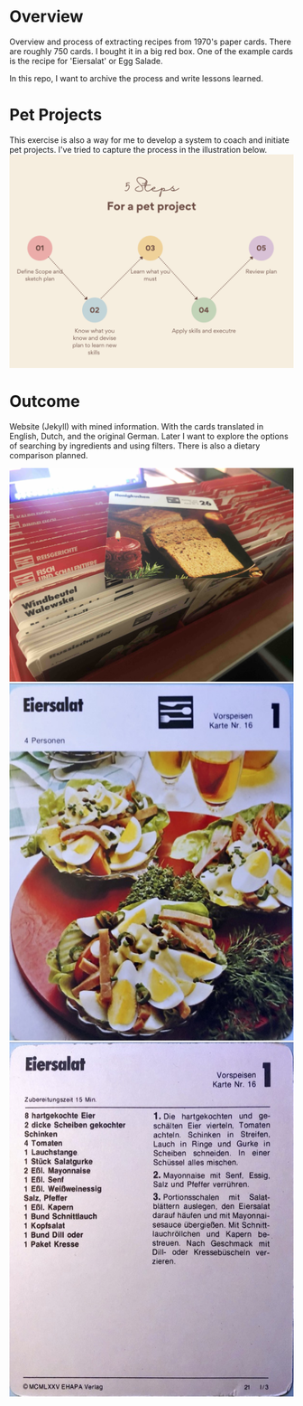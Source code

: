 # Overview
Overview and process of extracting recipes from 1970's paper cards.
There are roughly 750 cards. I bought it in a big red box. One of the example cards is the recipe for 'Eiersalat' or Egg Salade.

In this repo, I want to archive the process and write lessons learned.

# Pet Projects
This exercise is also a way for me to develop a system to coach and initiate pet projects. I've tried to capture the process in the illustration below.
![5 Step Program](5step.png)

# Outcome
Website (Jekyll) with mined information. With the cards translated in English, Dutch, and the original German. Later I want to explore the options of searching by ingredients and using filters. There is also a dietary comparison planned.

![Red Box](IMG_1539.jpg)
![Eggsalat](eiersalat1.jpg)
![Eggsalat](eiersalat2.jpg)
